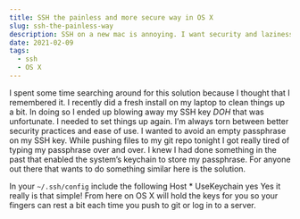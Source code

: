 ```yaml
---
title: SSH the painless and more secure way in OS X
slug: ssh-the-painless-way
description: SSH on a new mac is annoying. I want security and laziness! What do I do?
date: 2021-02-09
tags:
  - ssh
  - OS X
---
```


I spent some time searching around for this solution because I thought that I remembered it. I recently did a fresh install on my laptop to clean things up a bit. In doing so I ended up blowing away my SSH key _DOH_ that was unfortunate. I needed to set things up again. I’m always torn between better security practices and ease of use. I wanted to avoid an empty passphrase on my SSH key. While pushing files to my git repo tonight I got really tired of typing my passphrase over and over. I knew I had done something in the past that enabled the system’s keychain to store my passphrase. For anyone out there that wants to do something similar here is the solution.

In your `~/.ssh/config` include the following
Host \*
UseKeychain yes
Yes it really is that simple! From here on OS X will hold the keys for you so your fingers can rest a bit each time you push to git or log in to a server.
